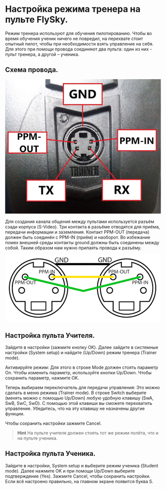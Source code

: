 # Настройка режима тренера на пульте FlySky.

Режим тренера используют для обучения пилотированию. Чтобы во время обучения ученик ничего не повредил, на перехвате стоит опытный пилот, чтобы при необходимости взять управление на себя. 
Для этого при помощи провода соединяют два пульта: один из них - пульт тренера, а другой – ученика.

## Схема провода.

![](../assets/pins_for_flysky.jpg)

Для создания канала общения между пультами используется разъём сзади корпуса (S-Video).  Три контакта в разъёме отводятся для приёма, передачи информации и заземления. Контакт PPM-OUT (передача) должен быть соединён с PPM-IN (приём) и наоборот.  Во избежание помех внешней среды контакты ground должны быть соединены между собой. 
Таким образом нам нужно припаять провода к разъёму. 

![](../assets/TrainerCable_Pinout.jpg)

## Настройка пульта Учителя.

Зайдите в настройки (зажмите кнопку OK). Далее зайдите в системные настройки (System setup) и найдите (Up/Down) режим тренера (Trainer mode). 

Активируйте режим:
Для этого в строке Mode должен стоять параметр On. Чтобы изменить параметр, используйте кнопки Up/Down. Чтобы сохранить параметр, нажмите OK.

Теперь выбираем переключатель для передачи управления:
Это можно сделать в меню режима (Trainer mode). В строке Switch выберите (менять можно с помощью Up/Down)  любую удобную клавишу (SwA, SwB, SwC, SwD). С помощью этой клавиши вы сможете перехватить управление. Убедитесь, что на эту клавишу не назначены другие функции.

Чтобы сохранить настройки зажмите Cancel.


> **Hint** На пульте учителя должен стоять тот же режим полёта, что и на пульте ученика.

## Настройка пульта Ученика.

Зайдите в настройки, System setup и выберите режим ученика (Student mode). Далее нажмите OK и при помощи Up/Down выберите подтверждение (Yes).
Зажмите Cancel, чтобы сохранить настройки.
Если всё настроено правильно, на главном экране появится буква S.
